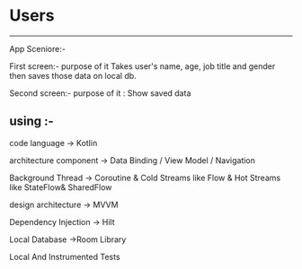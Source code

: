 # Users
-----------------------------------------------------------
App Sceniore:-

First screen:- purpose of it   Takes user's name, age, job title and gender then saves those data on local db.

Second screen:- purpose of it : Show saved data

using :-
------------
code language -> Kotlin

architecture component -> Data Binding / View Model / Navigation

Background Thread -> Coroutine & Cold Streams like Flow & Hot Streams like StateFlow& SharedFlow

design architecture -> MVVM

Dependency Injection -> Hilt

Local Database ->Room Library 

Local And Instrumented Tests


